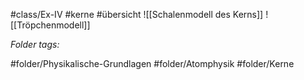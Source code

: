 #class/Ex-IV #kerne #übersicht 
![[Schalenmodell des Kerns]]
![[Tröpchenmodell]]



 *Folder tags:*

#folder/Physikalische-Grundlagen #folder/Atomphysik #folder/Kerne